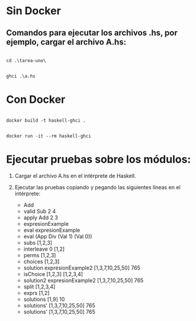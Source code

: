 # Sin Docker

## Comandos para ejecutar los archivos .hs, por ejemplo, cargar el archivo A.hs:

<code>
cd .\tarea-uno\
<br/> 
ghci .\a.hs
</code>

# Con Docker

<code>
docker build -t haskell-ghci .
<br/> 
docker run -it --rm haskell-ghci
</code>

# Ejecutar pruebas sobre los módulos:

1. Cargar el archivo A.hs en el intérprete de Haskell.
2. Ejecutar las pruebas copiando y pegando las siguientes líneas en el intérprete:

    - Add
    - valid Sub 2 4
    - apply Add 2 3
    - expresionExample
    - eval expresionExample
    - eval (App Div (Val 1) (Val 0))
    - subs [1,2,3]
    - interleave 0 [1,2]
    - perms [1,2,3]
    - choices [1,2,3]
    - solution expresionExample2 [1,3,7,10,25,50] 765
    - isChoice [1,2,3] [1,2,3,4]
    - solution2 expresionExample2 [1,3,7,10,25,50] 765
    - split [1,2,3,4]
    - exprs [1,2]
    - solutions [1,9] 10
    - solutions' [1,3,7,10,25,50] 765
    - solutions' [1,3,7,10,25,50] 765